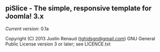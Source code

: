 piSlice - The simple, responsive template for Joomla! 3.x
--------------

*Current version*: 0.1a

Copyright (C) 2013 Justin Renaud (tghidsgn@gmail.com)
GNU General Public License version 3 or later; see LICENCE.txt
